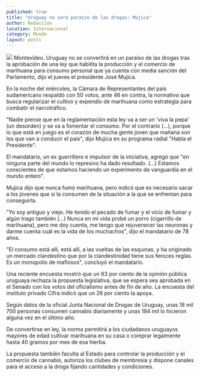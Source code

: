 ```yaml
---
published: true
title: "Uruguay no será paraíso de las drogas: Mujica"
author: Redacción
location: Internacional
category: Mundo
layout: posts
---
```


![](http://i.imgur.com/O97LQuIm.jpg)
Montevideo. Uruguay no se convertirá en un paraíso de las drogas tras la aprobación de una ley que habilita la producción y el comercio de marihuana para consumo personal que ya cuenta con media sanción del Parlamento, dijo el jueves el presidente José Mujica.

En la noche del miércoles, la Cámara de Representantes del país sudamericano respaldó con 50 votos, ante 46 en contra, la normativa que busca regularizar el cultivo y expendio de marihuana como estrategia para combatir el narcotráfico.

"Nadie piense que en la reglamentación esta ley va a ser un 'viva la pepa' (un desorden) y se va a fomentar el consumo. Por el contrario (...), porque lo que está en juego es el corazón de mucha gente joven que mañana son los que van a conducir el país", dijo Mujica en su programa radial "Habla el Presidente".

El mandatario, un ex guerrillero e impulsor de la iniciativa, agregó que "en ninguna parte del mundo lo represivo ha dado resultado. (...) Estamos conscientes de que estamos haciendo un experimento de vanguardia en el mundo entero".

Mujica dijo que nunca fumó marihuana, pero indicó que es necesario sacar a los jóvenes que sí la consumen de la situación a la que se enfrentan para conseguirla.

"Yo soy antiguo y viejo. He tenido el pecado de fumar y el vicio de fumar y algún trago también (...) Nunca en mi vida probé un porro (cigarrillo de marihuana), pero me doy cuenta, me tengo que rejuvenecer las neuronas y darme cuenta cuál es la vida de los muchachos", dijo el mandatario de 78 años.

"El consumo está allí, está allí, a las vueltas de las esquinas, y ha originado un mercado clandestino que por la clandestinidad tiene sus feroces reglas. Es un monopolio de mafiosos", concluyó el mandatario.

Una reciente encuesta mostró que un 63 por ciento de la opinión pública uruguaya rechaza la propuesta legislativa, que se espera sea aprobada en el Senado con los votos del oficialismo antes de fin de año. La encuesta del instituto privado Cifra indicó que un 26 por ciento la apoya.

Según datos de la oficial Junta Nacional de Drogas de Uruguay, unas 18 mil 700 personas consumen cannabis diariamente y unas 184 mil lo hicieron alguna vez en el último año.

De convertirse en ley, la norma permitirá a los ciudadanos uruguayos mayores de edad cultivar marihuana en su casa o comprar legalmente hasta 40 gramos por mes de esa hierba.

La propuesta también faculta al Estado para controlar la producción y el comercio de cannabis, autoriza los clubes de membresía y dispone canales para el acceso a la droga fijando cantidades y condiciones.
